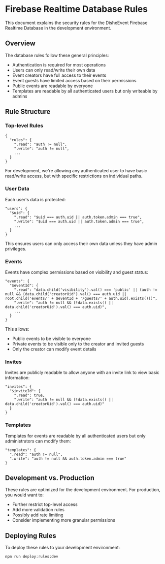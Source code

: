 # Firebase Realtime Database Rules

This document explains the security rules for the DisheEvent Firebase Realtime Database in the development environment.

## Overview

The database rules follow these general principles:
- Authentication is required for most operations
- Users can only read/write their own data
- Event creators have full access to their events
- Event guests have limited access based on their permissions
- Public events are readable by everyone
- Templates are readable by all authenticated users but only writeable by admins

## Rule Structure

### Top-level Rules
```
{
  "rules": {
    ".read": "auth != null",
    ".write": "auth != null",
    ...
  }
}
```
For development, we're allowing any authenticated user to have basic read/write access, but with specific restrictions on individual paths.

### User Data

Each user's data is protected:
```
"users": {
  "$uid": {
    ".read": "$uid === auth.uid || auth.token.admin === true",
    ".write": "$uid === auth.uid || auth.token.admin === true",
    ...
  }
}
```
This ensures users can only access their own data unless they have admin privileges.

### Events

Events have complex permissions based on visibility and guest status:
```
"events": {
  "$eventId": {
    ".read": "data.child('visibility').val() === 'public' || (auth != null && (data.child('creatorUid').val() === auth.uid || root.child('events/' + $eventId + '/guests/' + auth.uid).exists()))",
    ".write": "auth != null && (!data.exists() || data.child('creatorUid').val() === auth.uid)",
    ...
  }
}
```
This allows:
- Public events to be visible to everyone
- Private events to be visible only to the creator and invited guests
- Only the creator can modify event details

### Invites

Invites are publicly readable to allow anyone with an invite link to view basic information:
```
"invites": {
  "$inviteId": {
    ".read": true,
    ".write": "auth != null && (!data.exists() || data.child('creatorUid').val() === auth.uid)"
  }
}
```

### Templates

Templates for events are readable by all authenticated users but only administrators can modify them:
```
"templates": {
  ".read": "auth != null",
  ".write": "auth != null && auth.token.admin === true"
}
```

## Development vs. Production

These rules are optimized for the development environment. For production, you would want to:
- Further restrict top-level access
- Add more validation rules
- Possibly add rate limiting
- Consider implementing more granular permissions

## Deploying Rules

To deploy these rules to your development environment:
```bash
npm run deploy:rules:dev
```